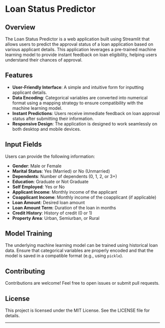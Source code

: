 # Loan Status Predictor

## Overview

The Loan Status Predictor is a web application built using Streamlit that allows users to predict the approval status of a loan application based on various applicant details. This application leverages a pre-trained machine learning model to provide instant feedback on loan eligibility, helping users understand their chances of approval.

## Features

- **User-Friendly Interface**: A simple and intuitive form for inputting applicant details.
- **Data Encoding**: Categorical variables are converted into numerical format using a mapping strategy to ensure compatibility with the machine learning model.
- **Instant Predictions**: Users receive immediate feedback on loan approval status after submitting their information.
- **Responsive Design**: The application is designed to work seamlessly on both desktop and mobile devices.

## Input Fields

Users can provide the following information:

- **Gender**: Male or Female
- **Marital Status**: Yes (Married) or No (Unmarried)
- **Dependents**: Number of dependents (0, 1, 2, or 3+)
- **Education**: Graduate or Not Graduate
- **Self Employed**: Yes or No
- **Applicant Income**: Monthly income of the applicant
- **Coapplicant Income**: Monthly income of the coapplicant (if applicable)
- **Loan Amount**: Desired loan amount
- **Loan Amount Term**: Duration of the loan in months
- **Credit History**: History of credit (0 or 1)
- **Property Area**: Urban, Semiurban, or Rural



## Model Training

The underlying machine learning model can be trained using historical loan data. Ensure that categorical variables are properly encoded and that the model is saved in a compatible format (e.g., using `pickle`).

## Contributing

Contributions are welcome! Feel free to open issues or submit pull requests.

## License

This project is licensed under the MIT License. See the LICENSE file for details.

---

